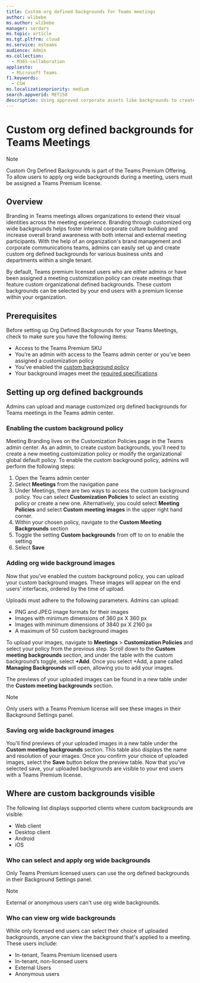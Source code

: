 ```yaml
---
title: Custom org defined backgrounds for Teams meetings
author: wlibebe
ms.author: wlibebe
manager: serdars
ms.topic: article
ms.tgt.pltfrm: cloud
ms.service: msteams
audience: Admin
ms.collection: 
  - M365-collaboration
appliesto: 
  - Microsoft Teams
f1.keywords:
  - CSH
ms.localizationpriority: medium
search.appverid: MET150
description: Using approved corporate assets like backgrounds to create custom backgrounds for Teams meetings within your organization.
---
```


# Custom org defined backgrounds for Teams Meetings

> [!NOTE]
> Custom Org Defined Backgrounds is part of the Teams Premium Offering. To allow users to apply org wide backgrounds during a meeting, users must be assigned a Teams Premium license.  

## Overview

Branding in Teams meetings allows organizations to extend their visual identities across the meeting experience. Branding through customized org wide backgrounds helps foster internal corporate culture building and increase overall brand awareness with both internal and external meeting participants. With the help of an organization's brand management and corporate communications teams, admins can easily set up and create custom org defined backgrounds for various business units and departments within a single tenant.

By default, Teams premium licensed users who are either admins or have been assigned a meeting customization policy can create meetings that feature custom organizational defined backgrounds. These custom backgrounds can be selected by your end users with a premium license within your organization.

## Prerequisites

Before setting up Org Defined Backgrounds for your Teams Meetings, check to make sure you have the following items:

- Access to the Teams Premium SKU
- You’re an admin with access to the Teams admin center or you’ve been assigned a customization policy
- You’ve enabled the [custom background policy](#enabling-the-custom-background-policy)
- Your background images meet the [required specifications](#adding-org-wide-background-images)

## Setting up org defined backgrounds

Admins can upload and manage customized org defined backgrounds for Teams meetings in the Teams admin center.

### Enabling the custom background policy

Meeting Branding lives on the Customization Policies page in the Teams admin center. As an admin, to create custom backgrounds, you'll need to create a new meeting customization policy or modify the organizational global default policy.
To enable the custom background policy, admins will perform the following steps:

1. Open the Teams admin center
2. Select **Meetings** from the navigation pane
3. Under Meetings, there are two ways to access the custom background policy. You can select **Customization Policies** to select an existing policy or create a new one. Alternatively, you could select **Meeting Policies** and select **Custom meeting images** in the upper right hand corner.
4. Within your chosen policy, navigate to the **Custom Meeting Backgrounds** section
5. Toggle the setting **Custom backgrounds** from off to on to enable the setting
6. Select **Save**

### Adding org wide background images

Now that you’ve enabled the custom background policy, you can upload your custom background images. These images will appear on the end users’ interfaces, ordered by the time of upload.

Uploads must adhere to the following parameters. Admins can upload:

- PNG and JPEG image formats for their images
- Images with minimum dimensions of 360 px X 360 px
- Images with minimum dimensions of 3840 px X 2160 px
- A maximum of 50 custom background images

To upload your images, navigate to **Meetings** > **Customization Policies** and select your policy from the previous step. Scroll down to the **Custom meeting backgrounds** section, and under the table with the custom background’s toggle, select **+Add**. Once you select +Add, a pane called **Managing Backgrounds** will open, allowing you to add your images.

The previews of your uploaded images can be found in a new table under the **Custom meeting backgrounds** section.

> [!NOTE]
> Only users with a Teams Premium license will see these images in their Background Settings panel.

### Saving org wide background images

You'll find previews of your uploaded images in a new table under the **Custom meeting backgrounds** section. This table also displays the name and resolution of your images. Once you confirm your choice of uploaded images, select the **Save** button below the preview table. Now that you’ve selected save, your uploaded backgrounds are visible to your end users with a Teams Premium license.

## Where are custom backgrounds visible

The following list displays supported clients where custom backgrounds are visible:

- Web client
- Desktop client
- Android
- iOS

### Who can select and apply org wide backgrounds

Only Teams Premium licensed users can use the org defined backgrounds in their Background Settings panel.

> [!NOTE]
> External or anonymous users can't use org wide backgrounds.

### Who can view org wide backgrounds

While only licensed end users can select their choice of uploaded backgrounds, anyone can view the background that's applied to a meeting. These users include:

- In-tenant, Teams Premium licensed users
- In-tenant, non-licensed users
- External Users
- Anonymous users

